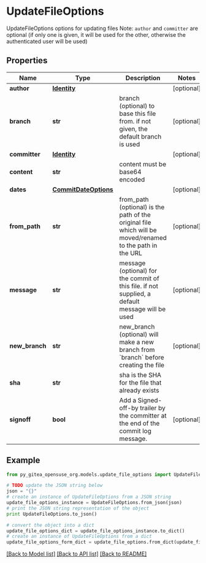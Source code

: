 # UpdateFileOptions

UpdateFileOptions options for updating files Note: `author` and `committer` are optional (if only one is given, it will be used for the other, otherwise the authenticated user will be used)

## Properties
Name | Type | Description | Notes
------------ | ------------- | ------------- | -------------
**author** | [**Identity**](Identity.md) |  | [optional] 
**branch** | **str** | branch (optional) to base this file from. if not given, the default branch is used | [optional] 
**committer** | [**Identity**](Identity.md) |  | [optional] 
**content** | **str** | content must be base64 encoded | 
**dates** | [**CommitDateOptions**](CommitDateOptions.md) |  | [optional] 
**from_path** | **str** | from_path (optional) is the path of the original file which will be moved/renamed to the path in the URL | [optional] 
**message** | **str** | message (optional) for the commit of this file. if not supplied, a default message will be used | [optional] 
**new_branch** | **str** | new_branch (optional) will make a new branch from &#x60;branch&#x60; before creating the file | [optional] 
**sha** | **str** | sha is the SHA for the file that already exists | 
**signoff** | **bool** | Add a Signed-off-by trailer by the committer at the end of the commit log message. | [optional] 

## Example

```python
from py_gitea_opensuse_org.models.update_file_options import UpdateFileOptions

# TODO update the JSON string below
json = "{}"
# create an instance of UpdateFileOptions from a JSON string
update_file_options_instance = UpdateFileOptions.from_json(json)
# print the JSON string representation of the object
print UpdateFileOptions.to_json()

# convert the object into a dict
update_file_options_dict = update_file_options_instance.to_dict()
# create an instance of UpdateFileOptions from a dict
update_file_options_form_dict = update_file_options.from_dict(update_file_options_dict)
```
[[Back to Model list]](../README.md#documentation-for-models) [[Back to API list]](../README.md#documentation-for-api-endpoints) [[Back to README]](../README.md)


